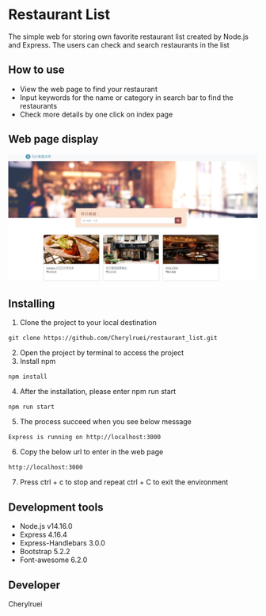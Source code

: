 # Restaurant List

The simple web for storing own favorite restaurant list created by Node.js and Express. The users can check and search restaurants in the list

## How to use 

- View the web page to find your restaurant
- Input keywords for the name or category in search bar to find the restaurants
- Check more details by one click on index page 

## Web page display
![image](https://github.com/Cherylruei/restaurant_list/blob/a171f77f78014e96c6268d416b787ea7a31fc2f6/cover.PNG)

## Installing 
1. Clone the project to your local destination
```
git clone https://github.com/Cherylruei/restaurant_list.git
```
2. Open the project by terminal to access the project 
3. Install npm
```
npm install
```
4. After the installation, please enter npm run start
```
npm run start
```
5. The process succeed when you see below message
```
Express is running on http://localhost:3000
```
6. Copy the below url to enter in the web page 

```
http://localhost:3000
```
7. Press ctrl + c to stop and repeat ctrl + C to exit the environment

## Development tools
- Node.js v14.16.0 
- Express 4.16.4
- Express-Handlebars 3.0.0
- Bootstrap 5.2.2
- Font-awesome 6.2.0

## Developer
Cherylruei

  
